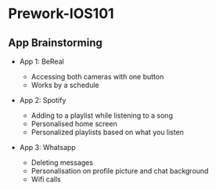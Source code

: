 # Prework-IOS101

## App Brainstorming
- App 1: BeReal
  - Accessing both cameras with one button
  - Works by a schedule

- App 2: Spotify
  - Adding to a playlist while listening to a song
  - Personalised home screen
  - Personalized playlists based on what you listen
    
- App 3: Whatsapp
  - Deleting messages
  - Personalisation on profile picture and chat background
  - Wifi calls
